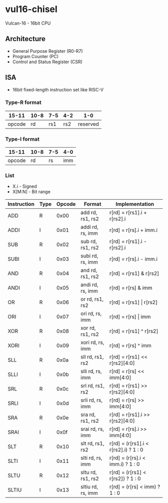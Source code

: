 # vul16-chisel

Vulcan-16 - 16bit CPU

## Architecture

-   General Purpose Register (R0-R7)
-   Program Counter (PC)
-   Control and Status Register (CSR)

## ISA

-   16bit fixed-length instruction set like RISC-V

### Type-R format

| 15-11  | 10-8 | 7-5 | 4-2 | 1-0      |
| ------ | ---- | --- | --- | -------- |
| opcode | rd   | rs1 | rs2 | reserved |

### Type-I format

| 15-11  | 10-8 | 7-5 | 4-0 |
| ------ | ---- | --- | --- |
| opcode | rd   | rs  | imm |

### List

-   X.i - Signed
-   X[M:N] - Bit range

| Instruction | Type | Opcode | Format            | Implementation                        |
| ----------- | ---- | ------ | ----------------- | ------------------------------------- |
| ADD         | R    | 0x00   | add rd, rs1, rs2  | r[rd] = r[rs1].i + r[rs2].i           |
| ADDI        | I    | 0x01   | addi rd, rs, imm  | r[rd] = r[rs].i + imm.i               |
| SUB         | R    | 0x02   | sub rd, rs1, rs2  | r[rd] = r[rs1].i - r[rs2].i           |
| SUBI        | I    | 0x03   | subi rd, rs, imm  | r[rd] = r[rs].i - imm.i               |
| AND         | R    | 0x04   | and rd, rs1, rs2  | r[rd] = r[rs1] & r[rs2]               |
| ANDI        | I    | 0x05   | andi rd, rs, imm  | r[rd] = r[rs] & imm                   |
| OR          | R    | 0x06   | or rd, rs1, rs2   | r[rd] = r[rs1] \| r[rs2]              |
| ORI         | I    | 0x07   | ori rd, rs, imm   | r[rd] = r[rs] \| imm                  |
| XOR         | R    | 0x08   | xor rd, rs1, rs2  | r[rd] = r[rs1] ^ r[rs2]               |
| XORI        | I    | 0x09   | xori rd, rs, imm  | r[rd] = r[rs] ^ imm                   |
| SLL         | R    | 0x0a   | sll rd, rs1, rs2  | r[rd] = r[rs1] << r[rs2][4:0]         |
| SLLI        | I    | 0x0b   | slli rd, rs, imm  | r[rd] = r[rs] << imm[4:0]             |
| SRL         | R    | 0x0c   | srl rd, rs1, rs2  | r[rd] = r[rs1] >> r[rs2][4:0]         |
| SRLI        | I    | 0x0d   | srli rd, rs, imm  | r[rd] = r[rs] >> imm[4:0]             |
| SRA         | R    | 0x0e   | sra rd, rs1, rs2  | r[rd] = r[rs1].i >> r[rs2][4:0]       |
| SRAI        | I    | 0x0f   | srai rd, rs, imm  | r[rd] = r[rs].i >> imm[4:0]           |
| SLT         | R    | 0x10   | slt rd, rs1, rs2  | r[rd] = (r[rs1].i < r[rs2].i) ? 1 : 0 |
| SLTI        | I    | 0x11   | slti rd, rs, imm  | r[rd] = (r[rs].i < imm.i) ? 1 : 0     |
| SLTU        | R    | 0x12   | sltu rd, rs1, rs2 | r[rd] = (r[rs1] < r[rs2]) ? 1 : 0     |
| SLTIU       | I    | 0x13   | sltiu rd, rs, imm | r[rd] = (r[rs] < imm) ? 1 : 0         |
